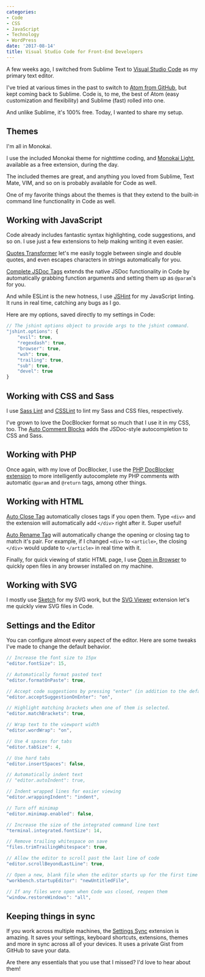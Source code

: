 ```yaml
---
categories:
- Code
- CSS
- JavaScript
- Technology
- WordPress
date: '2017-08-14'
title: Visual Studio Code for Front-End Developers
---
```


A few weeks ago, I switched from Sublime Text to [Visual Studio Code](https://code.visualstudio.com/) as my primary text editor.

I've tried at various times in the past to switch to [Atom from GitHub](https://atom.io/), but kept coming back to Sublime. Code is, to me, the best of Atom (easy customization and flexibility) and Sublime (fast) rolled into one.

And unlike Sublime, it's 100% free. Today, I wanted to share my setup.

## Themes

I'm all in Monokai.

I use the included Monokai theme for nighttime coding, and [Monokai Light](https://marketplace.visualstudio.com/items?itemName=zoxon.monokai-light), available as a free extension, during the day.

The included themes are great, and anything you loved from Sublime, Text Mate, VIM, and so on is probably available for Code as well.

One of my favorite things about the themes is that they extend to the built-in command line functionality in Code as well.

## Working with JavaScript

Code already includes fantastic syntax highlighting, code suggestions, and so on. I use just a few extensions to help making writing it even easier.

[Quotes Transformer](https://marketplace.visualstudio.com/items?itemName=vilicvane.es-quotes) let's me easily toggle between single and double quotes, and even escapes characters in strings automatically for you.

[Complete JSDoc Tags](https://marketplace.visualstudio.com/items?itemName=HookyQR.JSDocTagComplete) extends the native JSDoc functionality in Code by automatically grabbing function arguments and setting them up as `@param`'s for you.

And while ESLint is the new hotness, I use [JSHint](https://marketplace.visualstudio.com/items?itemName=dbaeumer.jshint) for my JavaScript linting. It runs in real time, catching any bugs as I go.

Here are my options, saved directly to my settings in Code:

```javascript
// The jshint options object to provide args to the jshint command.
"jshint.options": {
	"evil": true,
	"regexdash": true,
	"browser": true,
	"wsh": true,
	"trailing": true,
	"sub": true,
	"devel": true
}
```

## Working with CSS and Sass

I use [Sass Lint](https://marketplace.visualstudio.com/items?itemName=glen-84.sass-lint) and [CSSLint](https://marketplace.visualstudio.com/items?itemName=raymondcamden.CSSLint) to lint my Sass and CSS files, respectively.

I've grown to love the DocBlocker format so much that I use it in my CSS, too. The [Auto Comment Blocks](https://marketplace.visualstudio.com/items?itemName=kevinkyang.auto-comment-blocks) adds the JSDoc-style autocompletion to CSS and Sass.

## Working with PHP

Once again, with my love of DocBlocker, I use the [PHP DocBlocker extension](https://marketplace.visualstudio.com/items?itemName=neilbrayfield.php-docblocker) to more intelligently autocomplete my PHP comments with automatic `@param` and `@return` tags, among other things.

## Working with HTML

[Auto Close Tag](https://marketplace.visualstudio.com/items?itemName=formulahendry.auto-close-tag) automatically closes tags if you open them. Type `<div>` and the extension will automatically add `</div>` right after it. Super useful!

[Auto Rename Tag](https://marketplace.visualstudio.com/items?itemName=formulahendry.auto-rename-tag) will automatically change the opening or closing tag to match it's pair. For example, if I changed `<div>` to `<article>`, the closing `</div>` would update to `</article>` in real time with it.

Finally, for quick viewing of static HTML page, I use [Open in Browser](https://marketplace.visualstudio.com/items?itemName=techer.open-in-browser) to quickly open files in any browser installed on my machine.

## Working with SVG

I mostly use [Sketch](https://www.sketchapp.com/) for my SVG work, but the [SVG Viewer](https://marketplace.visualstudio.com/items?itemName=cssho.vscode-svgviewer) extension let's me quickly view SVG files in Code.

## Settings and the Editor

You can configure almost every aspect of the editor. Here are some tweaks I've made to change the default behavior.

```javascript
// Increase the font size to 15px
"editor.fontSize": 15,

// Automatically format pasted text
"editor.formatOnPaste": true,

// Accept code suggestions by pressing "enter" (in addition to the default "tab")
"editor.acceptSuggestionOnEnter": "on",

// Highlight matching brackets when one of them is selected.
"editor.matchBrackets": true,

// Wrap text to the viewport width
"editor.wordWrap": "on",

// Use 4 spaces for tabs
"editor.tabSize": 4,

// Use hard tabs
"editor.insertSpaces": false,

// Automatically indent text
// "editor.autoIndent": true,

// Indent wrapped lines for easier viewing
"editor.wrappingIndent": "indent",

// Turn off minimap
"editor.minimap.enabled": false,

// Increase the size of the integrated command line text
"terminal.integrated.fontSize": 14,

// Remove trailing whitespace on save
"files.trimTrailingWhitespace": true,

// Allow the editor to scroll past the last line of code
"editor.scrollBeyondLastLine": true,

// Open a new, blank file when the editor starts up for the first time
"workbench.startupEditor": "newUntitledFile",

// If any files were open when Code was closed, reopen them
"window.restoreWindows": "all",
```

## Keeping things in sync

If you work across multiple machines, the [Settings Sync](https://marketplace.visualstudio.com/items?itemName=Shan.code-settings-sync) extension is amazing. It saves your settings, keyboard shortcuts, extensions, themes and more in sync across all of your devices. It uses a private Gist from GitHub to save your data.

Are there any essentials that you use that I missed? I'd love to hear about them!